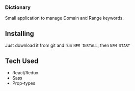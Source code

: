 ### Dictionary

Small application to manage Domain and Range keywords.

## Installing

Just download it from git and run `NPM INSTALL`, then `NPM START`

## Tech Used

- React/Redux
- Sass
- Prop-types

